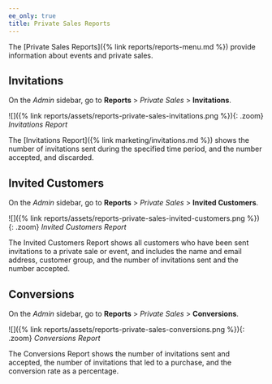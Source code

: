 ```yaml
---
ee_only: true
title: Private Sales Reports
---
```


The [Private Sales Reports]({% link reports/reports-menu.md %}) provide information about events and private sales.

## Invitations

On the _Admin_ sidebar, go to **Reports** > _Private Sales_ > **Invitations**.

![]({% link reports/assets/reports-private-sales-invitations.png %}){: .zoom}
*Invitations Report*

The [Invitations Report]({% link marketing/invitations.md %}) shows the number of invitations sent during the specified time period, and the number accepted, and discarded.

## Invited Customers

On the _Admin_ sidebar, go to **Reports** > _Private Sales_ > **Invited Customers**.

![]({% link reports/assets/reports-private-sales-invited-customers.png %}){: .zoom}
*Invited Customers Report*

The Invited Customers Report shows all customers who have been sent invitations to a private sale or event, and includes the name and email address, customer group, and the number of invitations sent and the number accepted.

## Conversions

On the _Admin_ sidebar, go to **Reports** > _Private Sales_ > **Conversions**.

![]({% link reports/assets/reports-private-sales-conversions.png %}){: .zoom}
*Conversions Report*

The Conversions Report shows the number of invitations sent and accepted, the number of invitations that led to a purchase, and the conversion rate as a percentage.
